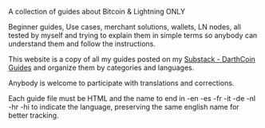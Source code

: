 A collection of guides about Bitcoin & Lightning ONLY

Beginner guides, Use cases, merchant solutions, wallets, LN nodes, all tested by myself and trying to explain them in simple terms so anybody can understand them and follow the instructions.

This website is a copy of all my guides posted on my <a href="https://darthcoin.substack.com/">Substack - DarthCoin Guides</a> and organize them by categories and languages.

Anybody is welcome to participate with translations and corrections.

Each guide file must be HTML and the name to end in -en -es -fr -it -de -nl -hr -hi to indicate the language, preserving the same english name for better tracking.
